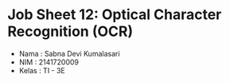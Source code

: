 # **Job Sheet 12: Optical Character Recognition (OCR)**

- Nama    : Sabna Devi Kumalasari
- NIM     : 2141720009
- Kelas   : TI - 3E
